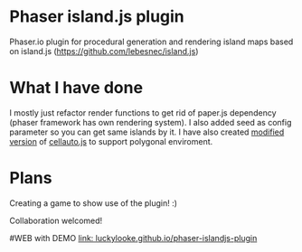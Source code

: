 # Phaser island.js plugin
Phaser.io plugin for procedural generation and rendering island maps based on island.js (https://github.com/lebesnec/island.js)

# What I have done
I mostly just refactor render functions to get rid of paper.js dependency (phaser framework has own rendering system). I also added seed as config parameter so you can get same islands by it. I have also created [modified version](https://gist.github.com/luckylooke/85b0aa072ad8e95f2cef) of [cellauto.js](https://sanojian.github.io/cellauto/) to support polygonal enviroment.

# Plans
Creating a game to show use of the plugin! :)

Collaboration welcomed!

#WEB with DEMO
[link: luckylooke.github.io/phaser-islandjs-plugin](http://luckylooke.github.io/phaser-islandjs-plugin)
